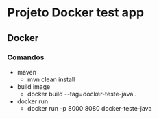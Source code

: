 # Projeto Docker test app

## Docker

### Comandos

- maven
  - mvn clean install
- build image
  - docker build --tag=docker-teste-java .
- docker run
  - docker run -p 8000:8080 docker-teste-java
